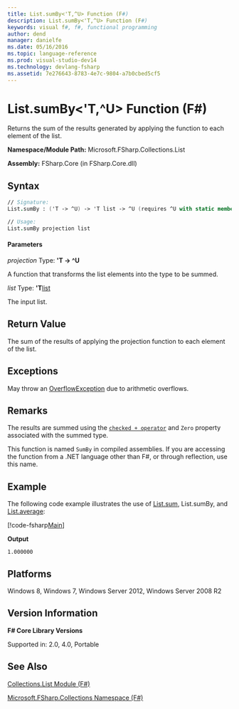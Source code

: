 ```yaml
---
title: List.sumBy<'T,^U> Function (F#)
description: List.sumBy<'T,^U> Function (F#)
keywords: visual f#, f#, functional programming
author: dend
manager: danielfe
ms.date: 05/16/2016
ms.topic: language-reference
ms.prod: visual-studio-dev14
ms.technology: devlang-fsharp
ms.assetid: 7e276643-8783-4e7c-9804-a7b0cbed5cf5 
---
```


# List.sumBy<'T,^U> Function (F#)

Returns the sum of the results generated by applying the function to each element of the list.

**Namespace/Module Path:** Microsoft.FSharp.Collections.List

**Assembly:** FSharp.Core (in FSharp.Core.dll)


## Syntax

```fsharp
// Signature:
List.sumBy : ('T -> ^U) -> 'T list -> ^U (requires ^U with static member (+) and ^U with static member Zero)

// Usage:
List.sumBy projection list
```

#### Parameters
*projection*
Type: **'T -&gt; ^U**

A function that transforms the list elements into the type to be summed.


*list*
Type: **'T**[list](https://msdn.microsoft.com/library/c627b668-477b-4409-91ed-06d7f1b3e4a7)

The input list.


## Return Value
The sum of the results of applying the projection function to each element of the list.


## Exceptions
May throw an [OverflowException](https://msdn.microsoft.com/library/system.overflowexception.aspx) due to arithmetic overflows.


## Remarks
The results are summed using the [`checked + operator`](https://msdn.microsoft.com/visualfsharpdocs/conceptual/checked.[-p-][%5Et1%2c%5Et2%2c%5Et3]-function-[fsharp]) and `Zero` property associated with the summed type.

This function is named `SumBy` in compiled assemblies. If you are accessing the function from a .NET language other than F#, or through reflection, use this name.


## Example
The following code example illustrates the use of [List.sum](https://msdn.microsoft.com/library/54d47fe3-5ecf-4883-beb5-e915342a17f9), List.sumBy, and [List.average](https://msdn.microsoft.com/library/2b9a627b-106d-4548-8c4c-ab5058b8f8e1):

[!code-fsharp[Main](~samples/snippets/fsharp/lists/snippet11.fs)]

**Output**

```
1.000000
```

## Platforms
Windows 8, Windows 7, Windows Server 2012, Windows Server 2008 R2


## Version Information
**F# Core Library Versions**

Supported in: 2.0, 4.0, Portable

## See Also
[Collections.List Module &#40;F&#35;&#41;](Collections.List-Module-%5BFSharp%5D.md)

[Microsoft.FSharp.Collections Namespace &#40;F&#35;&#41;](Microsoft.FSharp.Collections-Namespace-%5BFSharp%5D.md)